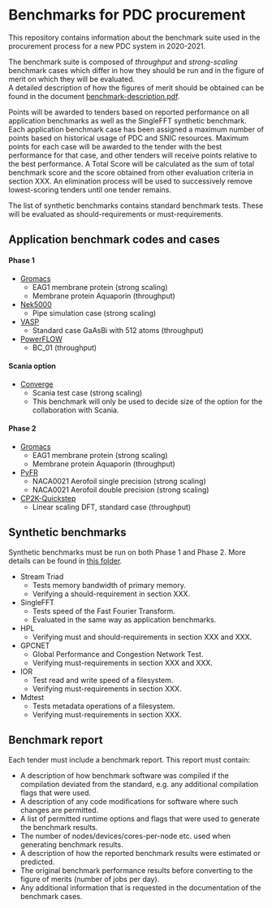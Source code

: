 # Benchmarks for PDC procurement

This repository contains information about the benchmark suite 
used in the procurement process for a new PDC system in 2020-2021.

The benchmark suite is composed of *throughput* and *strong-scaling*
benchmark cases which differ in how they should be run and in the 
figure of merit on which they will be evaluated.  
A detailed description of how the figures of merit should be 
obtained can be found in the document
[benchmark-description.pdf](./benchmark-description.pdf).

Points will be awarded to tenders based on reported performance on all
application benchmarks as well as the SingleFFT synthetic benchmark.
Each application benchmark case has been assigned a maximum number of
points based on historical usage of PDC and SNIC resources. Maximum
points for each case will be awarded to the tender with the best
performance for that case, and other tenders will receive points
relative to the best performance. A Total Score will be calculated as
the sum of total benchmark score and the score obtained from other
evaluation criteria in section XXX. An elimination process will be
used to successively remove lowest-scoring tenders until one tender
remains.

The list of synthetic benchmarks contains standard benchmark tests.
These will be evaluated as should-requirements or must-requirements.

## Application benchmark codes and cases

#### Phase 1

- [Gromacs](./benchmarks/GROMACS/)
  - EAG1 membrane protein (strong scaling) 
  - Membrane protein Aquaporin (throughput)
- [Nek5000](./benchmarks/Nek5000/)
  - Pipe simulation case (strong scaling)
- [VASP](./benchmarks/VASP)
  - Standard case GaAsBi with 512 atoms (throughput)
- [PowerFLOW](./benchmarks/PowerFLOW/)
  - BC\_01 (throughput)

#### Scania option
- [Converge](./benchmarks/Converge/)
  - Scania test case (strong scaling)
  - This benchmark will only be used to decide size of the option for the collaboration with Scania.

#### Phase 2

- [Gromacs](./benchmarks/GROMACS/)
  - EAG1 membrane protein (strong scaling) 
  - Membrane protein Aquaporin (throughput)
- [PyFR](./benchmarks/PyFR/)
  - NACA0021 Aerofoil single precision (strong scaling)
  - NACA0021 Aerofoil double precision (strong scaling)
- [CP2K-Quickstep](./benchmarks/CP2K/)
  - Linear scaling DFT, standard case (throughput)

## Synthetic benchmarks

Synthetic benchmarks must be run on both Phase 1 and Phase 2.
More details can be found in 
[this folder](./benchmarks/Synthetic/).

- Stream Triad
  - Tests memory bandwidth of primary memory.
  - Verifying a should-requirement in section XXX.
- SingleFFT
  - Tests speed of the Fast Fourier Transform.
  - Evaluated in the same way as application benchmarks.
- HPL
  - Verifying must and should-requirements in section XXX and XXX.
- GPCNET
  - Global Performance and Congestion Network Test.
  - Verifying must-requirements in section XXX and XXX.
- IOR
  - Test read and write speed of a filesystem.
  - Verifying must-requirements in section XXX.
- Mdtest
  - Tests metadata operations of a filesystem.
  - Verifying must-requirements in section XXX.


## Benchmark report

Each tender must include a benchmark report. This report 
must contain:

- A description of how benchmark software was compiled if 
  the compilation deviated from the standard, e.g. any additional 
  compilation flags that were used.
- A description of any code modifications for software where such 
  changes are permitted.
- A list of permitted runtime options and flags that were 
  used to generate the benchmark results.
- The number of nodes/devices/cores-per-node etc. 
  used when generating benchmark results.
- A description of how the reported benchmark results were 
  estimated or predicted.
- The original benchmark performance results before converting 
  to the figure of merits (number of jobs per day).
- Any additional information that is requested in the documentation 
  of the benchmark cases.
